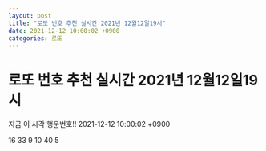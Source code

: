 ```yaml
---
layout: post
title: "로또 번호 추천 실시간 2021년 12월12일19시"
date: 2021-12-12 10:00:02 +0900
categories: 로또
---
```


# 로또 번호 추천 실시간 2021년 12월12일19시

지금 이 시각 행운번호!! 2021-12-12 10:00:02 +0900

 16  33  9  10  40  5 

